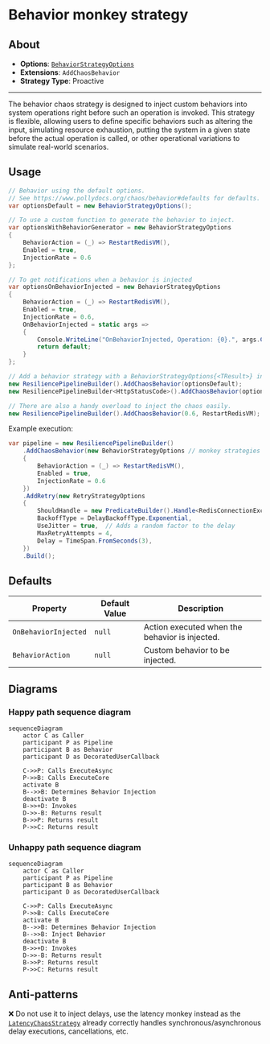 # Behavior monkey strategy

## About

- **Options**: [`BehaviorStrategyOptions`](xref:Polly.Simmy.Behavior.BehaviorStrategyOptions)
- **Extensions**: `AddChaosBehavior`
- **Strategy Type**: Proactive

---

The behavior chaos strategy is designed to inject custom behaviors into system operations right before such an operation is invoked. This strategy is flexible, allowing users to define specific behaviors such as altering the input, simulating resource exhaustion, putting the system in a given state before the actual operation is called, or other operational variations to simulate real-world scenarios.

## Usage

<!-- snippet: chaos-behavior-usage -->
```cs
// Behavior using the default options.
// See https://www.pollydocs.org/chaos/behavior#defaults for defaults.
var optionsDefault = new BehaviorStrategyOptions();

// To use a custom function to generate the behavior to inject.
var optionsWithBehaviorGenerator = new BehaviorStrategyOptions
{
    BehaviorAction = (_) => RestartRedisVM(),
    Enabled = true,
    InjectionRate = 0.6
};

// To get notifications when a behavior is injected
var optionsOnBehaviorInjected = new BehaviorStrategyOptions
{
    BehaviorAction = (_) => RestartRedisVM(),
    Enabled = true,
    InjectionRate = 0.6,
    OnBehaviorInjected = static args =>
    {
        Console.WriteLine("OnBehaviorInjected, Operation: {0}.", args.Context.OperationKey);
        return default;
    }
};

// Add a behavior strategy with a BehaviorStrategyOptions{<TResult>} instance to the pipeline
new ResiliencePipelineBuilder().AddChaosBehavior(optionsDefault);
new ResiliencePipelineBuilder<HttpStatusCode>().AddChaosBehavior(optionsWithBehaviorGenerator);

// There are also a handy overload to inject the chaos easily.
new ResiliencePipelineBuilder().AddChaosBehavior(0.6, RestartRedisVM);
```
<!-- endSnippet -->

Example execution:

<!-- snippet: chaos-behavior-execution -->
```cs
var pipeline = new ResiliencePipelineBuilder()
    .AddChaosBehavior(new BehaviorStrategyOptions // monkey strategies are usually placed innermost in the pipelines
    {
        BehaviorAction = (_) => RestartRedisVM(),
        Enabled = true,
        InjectionRate = 0.6
    })
    .AddRetry(new RetryStrategyOptions
    {
        ShouldHandle = new PredicateBuilder().Handle<RedisConnectionException>(),
        BackoffType = DelayBackoffType.Exponential,
        UseJitter = true,  // Adds a random factor to the delay
        MaxRetryAttempts = 4,
        Delay = TimeSpan.FromSeconds(3),
    })
    .Build();
```
<!-- endSnippet -->

## Defaults

| Property              | Default Value | Description                                  |
| --------------------- | ------------- | -------------------------------------------- |
| `OnBehaviorInjected`  | `null`        | Action executed when the behavior is injected.|
| `BehaviorAction`      | `null`        | Custom behavior to be injected.               |

## Diagrams

### Happy path sequence diagram

```mermaid
sequenceDiagram
    actor C as Caller
    participant P as Pipeline
    participant B as Behavior
    participant D as DecoratedUserCallback

    C->>P: Calls ExecuteAsync
    P->>B: Calls ExecuteCore
    activate B
    B-->>B: Determines Behavior Injection
    deactivate B
    B->>+D: Invokes
    D->>-B: Returns result
    B->>P: Returns result
    P->>C: Returns result
```

### Unhappy path sequence diagram

```mermaid
sequenceDiagram
    actor C as Caller
    participant P as Pipeline
    participant B as Behavior
    participant D as DecoratedUserCallback

    C->>P: Calls ExecuteAsync
    P->>B: Calls ExecuteCore
    activate B
    B-->>B: Determines Behavior Injection
    B-->>B: Inject Behavior
    deactivate B
    B->>+D: Invokes
    D->>-B: Returns result
    B->>P: Returns result
    P->>C: Returns result
```

## Anti-patterns

❌ Do not use it to inject delays, use the latency monkey instead as the [`LatencyChaosStrategy`](latency.md) already correctly handles synchronous/asynchronous delay executions, cancellations, etc.
